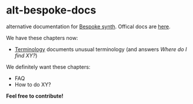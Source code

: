 # alt-bespoke-docs

alternative documentation for [Bespoke synth](https://github.com/BespokeSynth/BespokeSynth). Offical docs are [here](https://www.bespokesynth.com/docs/). 

We have these chapters now:

- [Terminology](terminology.md) documents unusual terminology (and answers *Where do I find XY?*)

We definitely want these chapters:

- FAQ
- How to do XY?

**Feel free to contribute!**
